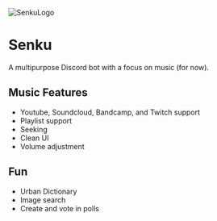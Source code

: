 ![SenkuLogo]()

# Senku

A multipurpose Discord bot with a focus on music (for now).

## Music Features
* Youtube, Soundcloud, Bandcamp, and Twitch support
* Playlist support
* Seeking
* Clean UI
* Volume adjustment

## Fun
* Urban Dictionary
* Image search 
* Create and vote in polls
